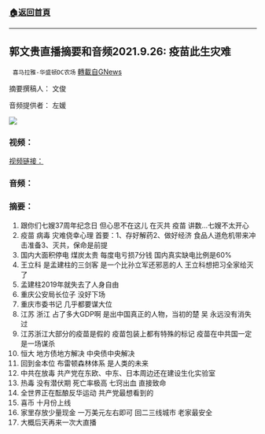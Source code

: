 ###  [:house:返回首頁](https://github.com/ourhimalayas/txt)
---


## 郭文贵直播摘要和音频2021.9.26: 疫苗此生灾难
` 喜马拉雅-华盛顿DC农场` [轉載自GNews](https://gnews.org/zh-hans/1550802/)

摘要撰稿人： 文俊

音频提供者： 左媛


![](https://assets.gnews.org/wp-content/uploads/2021/09/Screen-Shot-2021-09-23-at-7.54.31-PM.png)


### 视频：

[视频链接：](https://gtv.org/video/id=614c897242a8af3151a3c790)

### 音频：

### 摘要：

1. 跟你们七嫂37周年纪念日 但心思不在这儿 在灭共 疫苗 讲数…七嫂不太开心
2. 疫苗 病毒 灾难侥幸心理 首要：1、存好解药2、做好经济 食品人道危机带来冲击准备3、灭共，保命是前提
3. 国内大面积停电 煤炭太贵 每度电亏损7分钱 国内真实缺电比例是60%
4. 王立科 是孟建柱的三剑客 是一个比孙立军还邪恶的人 王立科想把习全家给灭了
5. 孟建柱2019年就失去了人身自由
6. 重庆公安局长位子 没好下场
7. 重庆市委书记 几乎都要谋大位
8. 江苏 浙江 占了多大GDP啊 是出中国真正的人物，当初的楚 吴 永远没有消失过
9. 江苏浙江大部分的疫苗是假的 疫苗包装上都有特殊的标记 疫苗在中共国一定是一场谋杀
10. 恒大 地方债地方解决 中央债中央解决
11. 回到金本位 布雷顿森林体系 是人类的未来
12. 中共在放毒 共产党在东欧、中东、日本周边还在建设生化实验室
13. 热毒 没有潜伏期 死亡率极高 七窍出血 直接致命
14. 全世界正在酝酿反华运动 共产党最想看到的
15. 喜币 十月份上线
16. 家里存放少量现金 一万美元左右即可 回二三线城市 老家最安全
17. 大概后天再来一次大直播
